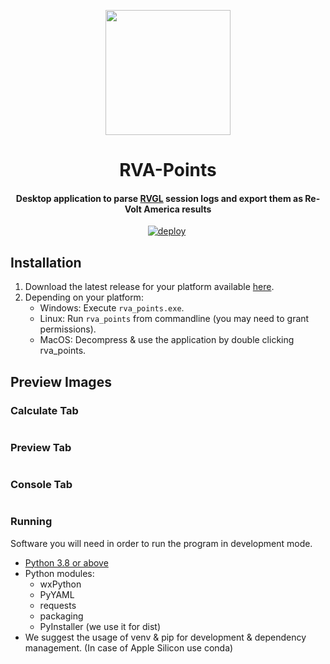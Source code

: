 <p align="center">
  <img alt="" height="200" width="200" src="https://user-images.githubusercontent.com/26081543/129637656-c5014e3e-cdf6-4437-9e0d-157bc63c14e7.png" />
</p>

<h1 align="center">RVA-Points</h1>
<h4 align="center">Desktop application to parse <a href="https://rvgl.re-volt.io/" target="_blank">RVGL</a> session logs and export them as Re-Volt America results</h4>

<p align="center">
  <a href="https://github.com/Re-Volt-America/RVA-Points/actions/workflows/deploy.yml" class="rich-diff-level-one"><img src="https://github.com/Re-Volt-America/RVA-Points/actions/workflows/deploy.yml/badge.svg?branch=production" alt="deploy" style="max-width:100%;"></a>
  <a href="https://gitlicense.com/license/Re-Volt-America/RVA-Points"><img src="https://gitlicense.com/badge/Re-Volt-America/RVA-Points" alt=""/></a>
</p>

## Installation
  1. Download the latest release for your platform available [here](https://distribute.rva.lat/rva_points/).
  2. Depending on your platform:
     * Windows: Execute `rva_points.exe`.
     * Linux: Run `rva_points` from commandline (you may need to grant permissions).
     * MacOS: Decompress & use the application by double clicking rva_points.

## Preview Images

<div align="left">
  <h3>Calculate Tab</h3>
  <img src="https://user-images.githubusercontent.com/26081543/174425589-36f85da4-557c-4e13-bcaa-a915f5f87115.PNG" alt=""/>
  <h3>Preview Tab</h3>
  <img src="https://user-images.githubusercontent.com/26081543/174425594-dfc53e6a-6fe3-44d6-9b83-c0f0211866ec.PNG" alt=""/>
  <h3>Console Tab</h3>
  <img src="https://user-images.githubusercontent.com/26081543/212691047-e11836d3-51c6-4dd6-b934-d7565ed14c88.PNG" alt=""/>
</div>

### Running
Software you will need in order to run the program in development mode.

- [Python 3.8 or above](https://www.python.org/downloads/)
- Python modules:
  - wxPython
  - PyYAML
  - requests
  - packaging
  - PyInstaller (we use it for dist)
- We suggest the usage of venv & pip for development & dependency management. (In case of Apple Silicon use conda)
